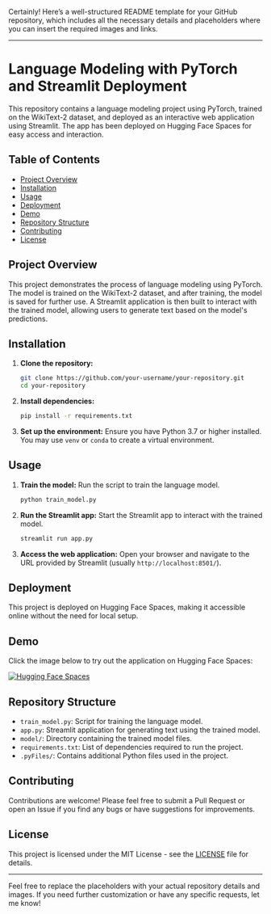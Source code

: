 Certainly! Here’s a well-structured README template for your GitHub repository, which includes all the necessary details and placeholders where you can insert the required images and links.

---

# Language Modeling with PyTorch and Streamlit Deployment

This repository contains a language modeling project using PyTorch, trained on the WikiText-2 dataset, and deployed as an interactive web application using Streamlit. The app has been deployed on Hugging Face Spaces for easy access and interaction.

## Table of Contents
- [Project Overview](#project-overview)
- [Installation](#installation)
- [Usage](#usage)
- [Deployment](#deployment)
- [Demo](#demo)
- [Repository Structure](#repository-structure)
- [Contributing](#contributing)
- [License](#license)

## Project Overview

This project demonstrates the process of language modeling using PyTorch. The model is trained on the WikiText-2 dataset, and after training, the model is saved for further use. A Streamlit application is then built to interact with the trained model, allowing users to generate text based on the model's predictions.

## Installation

1. **Clone the repository:**
    ```bash
    git clone https://github.com/your-username/your-repository.git
    cd your-repository
    ```

2. **Install dependencies:**
    ```bash
    pip install -r requirements.txt
    ```

3. **Set up the environment:**
    Ensure you have Python 3.7 or higher installed. You may use `venv` or `conda` to create a virtual environment.

## Usage

1. **Train the model:**
    Run the script to train the language model.
    ```bash
    python train_model.py
    ```

2. **Run the Streamlit app:**
    Start the Streamlit app to interact with the trained model.
    ```bash
    streamlit run app.py
    ```

3. **Access the web application:**
    Open your browser and navigate to the URL provided by Streamlit (usually `http://localhost:8501/`).

## Deployment

This project is deployed on Hugging Face Spaces, making it accessible online without the need for local setup.

## Demo

Click the image below to try out the application on Hugging Face Spaces:

[![Hugging Face Spaces](insert-image-url-here)](insert-hugging-face-spaces-link-here)

## Repository Structure

- `train_model.py`: Script for training the language model.
- `app.py`: Streamlit application for generating text using the trained model.
- `model/`: Directory containing the trained model files.
- `requirements.txt`: List of dependencies required to run the project.
- `.pyFiles/`: Contains additional Python files used in the project.

## Contributing

Contributions are welcome! Please feel free to submit a Pull Request or open an Issue if you find any bugs or have suggestions for improvements.

## License

This project is licensed under the MIT License - see the [LICENSE](LICENSE) file for details.

---

Feel free to replace the placeholders with your actual repository details and images. If you need further customization or have any specific requests, let me know!
